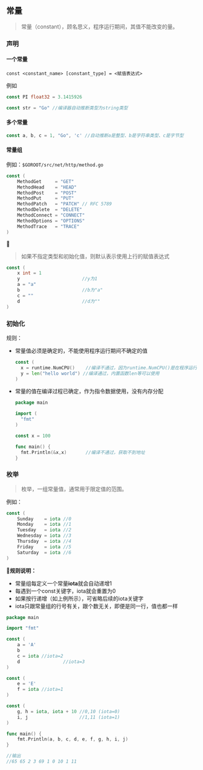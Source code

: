 ## 常量

> 常量（constant），顾名思义，程序运行期间，其值不能改变的量。

### 声明

#### 一个常量

```
const <constant_name> [constant_type] = <赋值表达式>
```

例如

```go
const PI float32 = 3.1415926

const str = "Go" //编译器自动推断类型为string类型
```

#### 多个常量

```go
const a, b, c = 1, "Go", 'c' //自动推断a是整型、b是字符串类型、c是字节型
```

#### 常量组

例如：`$GOROOT/src/net/http/method.go`

```go
const (
	MethodGet     = "GET"
	MethodHead    = "HEAD"
	MethodPost    = "POST"
	MethodPut     = "PUT"
	MethodPatch   = "PATCH" // RFC 5789
	MethodDelete  = "DELETE"
	MethodConnect = "CONNECT"
	MethodOptions = "OPTIONS"
	MethodTrace   = "TRACE"
)
```

:eyes:

> 如果不指定类型和初始化值，则默认表示使用上行的赋值表达式

```go
const (
	x int = 1
	y						//y为1
	a = "a"
	b						//b为"a"
	c = ""
	d						//d为""
)
```

### 初始化

规则：

- 常量值必须是确定的，不能使用程序运行期间不确定的值

  ```go
  const (
    x = runtime.NumCPU()	//编译不通过，因为runtime.NumCPU()是在程序运行期间获取到的机器CPU个数
    y = len("hello world") //编译通过，内置函数len等可以使用
  )
  ```

- 常量的值在编译过程已确定，作为指令数据使用，没有内存分配

  ```go
  package main
  
  import (
  	"fmt"
  )
  
  const x = 100
  
  func main() {
  	fmt.Println(&x,x)		//编译不通过，获取不到地址
  }
  ```

### 枚举

> 枚举，一组常量值，通常用于限定值的范围。

例如：

```go
const (
	Sunday    = iota //0
	Monday    = iota //1
	Tuesday   = iota //2
	Wednesday = iota //3
	Thursday  = iota //4
	Friday    = iota //5
	Saturday  = iota //6
)
```

:eyes:**规则说明：**

- 常量组每定义一个常量**iota**就会自动递增1
- 每遇到一个const关键字，iota就会重置为0
- 如果按行递增（如上例所示），可省略后续的iota关键字
- iota只跟常量组的行号有关，跟个数无关，即便是同一行，值也都一样

```go
package main

import "fmt"

const (
	a = 'A'
	b
	c = iota //iota=2
	d				 //iota=3
)

const (
	e = 'E'
	f = iota //iota=1
)

const (
	g, h = iota, iota + 10 //0,10 (iota=0)
	i, j                   //1,11 (iota=1)
)

func main() {
	fmt.Println(a, b, c, d, e, f, g, h, i, j)
}

//输出
//65 65 2 3 69 1 0 10 1 11
```